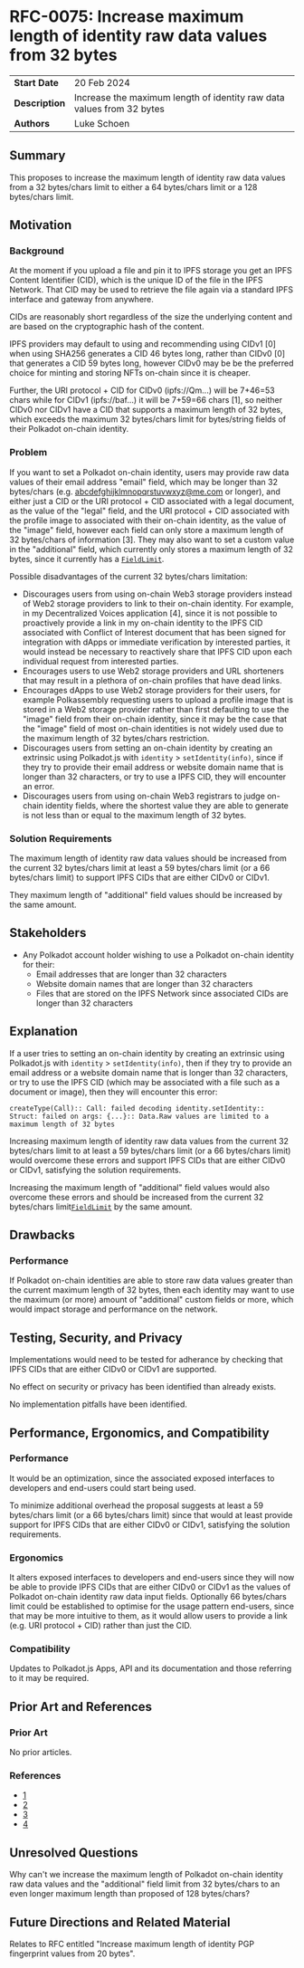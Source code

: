 # RFC-0075: Increase maximum length of identity raw data values from 32 bytes

|                 |                                                                                             |
| --------------- | ------------------------------------------------------------------------------------------- |
| **Start Date**  | 20 Feb 2024                                                                                 |
| **Description** | Increase the maximum length of identity raw data values from 32 bytes                       |
| **Authors**     | Luke Schoen                                                                                 |

## Summary

This proposes to increase the maximum length of identity raw data values from a 32 bytes/chars limit to either a 64 bytes/chars limit or a 128 bytes/chars limit.

## Motivation

### Background

At the moment if you upload a file and pin it to IPFS storage you get an IPFS Content Identifier (CID), which is the unique ID of the file in the IPFS Network. That CID may be used to retrieve the file again via a standard IPFS interface and gateway from anywhere.

CIDs are reasonably short regardless of the size the underlying content and are based on the cryptographic hash of the content.

IPFS providers may default to using and recommending using CIDv1 [0] when using SHA256 generates a CID 46 bytes long, rather than CIDv0 [0] that generates a CID 59 bytes long, however CIDv0 may be be the preferred choice for minting and storing NFTs on-chain since it is cheaper.

Further, the URI protocol + CID for CIDv0 (ipfs://Qm...) will be 7+46=53 chars while for CIDv1 (ipfs://baf...) it will be 7+59=66 chars [1], so neither CIDv0 nor CIDv1 have a CID that supports a maximum length of 32 bytes, which exceeds the maximum 32 bytes/chars limit for bytes/string fields of their Polkadot on-chain identity.

### Problem

If you want to set a Polkadot on-chain identity, users may provide raw data values of their email address "email" field, which may be longer than 32 bytes/chars (e.g. abcdefghijklmnopqrstuvwxyz@me.com or longer), and either just a CID or the URI protocol + CID associated with a legal document, as the value of the "legal" field, and the URI protocol + CID associated with the profile image to associated with their on-chain identity, as the value of the "image" field, however each field can only store a maximum length of 32 bytes/chars of information [3]. They may also want to set a custom value in the "additional" field, which currently only stores a maximum length of 32 bytes, since it currently has a [`FieldLimit`](https://github.com/paritytech/polkadot-sdk/blob/master/substrate/frame/identity/src/legacy.rs#L82C43-L82C53).

Possible disadvantages of the current 32 bytes/chars limitation:
* Discourages users from using on-chain Web3 storage providers instead of Web2 storage providers to link to their on-chain identity. For example, in my Decentralized Voices application [4], since it is not possible to proactively provide a link in my on-chain identity to the IPFS CID associated with Conflict of Interest document that has been signed for integration with dApps or immediate verification by interested parties, it would instead be necessary to reactively share that IPFS CID upon each individual request from interested parties. 
* Encourages users to use Web2 storage providers and URL shorteners that may result in a plethora of on-chain profiles that have dead links.
* Encourages dApps to use Web2 storage providers for their users, for example Polkassembly requesting users to upload a profile image that is stored in a Web2 storage provider rather than first defaulting to use the "image" field from their on-chain identity, since it may be the case that the "image" field of most on-chain identities is not widely used due to the maximum length of 32 bytes/chars restriction.
* Discourages users from setting an on-chain identity by creating an extrinsic using Polkadot.js with `identity` > `setIdentity(info)`, since if they try to provide their email address or website domain name that is longer than 32 characters, or try to use a IPFS CID, they will encounter an error.
* Discourages users from using on-chain Web3 registrars to judge on-chain identity fields, where the shortest value they are able to generate is not less than or equal to the maximum length of 32 bytes.

### Solution Requirements

The maximum length of identity raw data values should be increased from the current 32 bytes/chars limit at least a 59 bytes/chars limit (or a 66 bytes/chars limit) to support IPFS CIDs that are either CIDv0 or CIDv1.

They maximum length of "additional" field values should be increased by the same amount.


## Stakeholders

* Any Polkadot account holder wishing to use a Polkadot on-chain identity for their:
  * Email addresses that are longer than 32 characters
  * Website domain names that are longer than 32 characters
  * Files that are stored on the IPFS Network since associated CIDs are longer than 32 characters

## Explanation

If a user tries to setting an on-chain identity by creating an extrinsic using Polkadot.js with `identity` > `setIdentity(info)`, then if they try to provide an email address or a website domain name that is longer than 32 characters, or try to use the IPFS CID (which may be associated with a file such as a document or image), then they will encounter this error:
```
createType(Call):: Call: failed decoding identity.setIdentity:: Struct: failed on args: {...}:: Data.Raw values are limited to a maximum length of 32 bytes
```

Increasing maximum length of identity raw data values from the current 32 bytes/chars limit to at least a 59 bytes/chars limit (or a 66 bytes/chars limit) would overcome these errors and support IPFS CIDs that are either CIDv0 or CIDv1, satisfying the solution requirements.

Increasing the maximum length of "additional" field values would also overcome these errors and should be increased from the current 32 bytes/chars limit[`FieldLimit`](https://github.com/paritytech/polkadot-sdk/blob/master/substrate/frame/identity/src/legacy.rs#L82C43-L82C53) by the same amount.

## Drawbacks

### Performance

If Polkadot on-chain identities are able to store raw data values greater than the current maximum length of 32 bytes, then each identity may want to use the maximum (or more) amount of "additional" custom fields or more, which would impact storage and performance on the network.

## Testing, Security, and Privacy

Implementations would need to be tested for adherance by checking that IPFS CIDs that are either CIDv0 or CIDv1 are supported.

No effect on security or privacy has been identified than already exists.

No implementation pitfalls have been identified.

## Performance, Ergonomics, and Compatibility

### Performance

It would be an optimization, since the associated exposed interfaces to developers and end-users could start being used.

To minimize additional overhead the proposal suggests at least a 59 bytes/chars limit (or a 66 bytes/chars limit) since that would at least provide support for IPFS CIDs that are either CIDv0 or CIDv1, satisfying the solution requirements.

### Ergonomics

It alters exposed interfaces to developers and end-users since they will now be able to provide IPFS CIDs that are either CIDv0 or CIDv1 as the values of Polkadot on-chain identity raw data input fields. Optionally 66 bytes/chars limit could be established to optimise for the usage pattern end-users, since that may be more intuitive to them, as it would allow users to provide a link (e.g. URI protocol + CID) rather than just the CID.

### Compatibility

Updates to Polkadot.js Apps, API and its documentation and those referring to it may be required.

## Prior Art and References

### Prior Art

No prior articles.

### References

* [1](https://docs.ipfs.tech/concepts/content-addressing/#cid-versions)
* [2](https://cardano.stackexchange.com/questions/9144/why-nfts-on-cardano-use-ipfs-cidv0-instead-of-recommended-cidv1)
* [3](https://support.polkadot.network/support/solutions/articles/65000181981-how-to-set-and-clear-an-identity)
* [4](https://forum.polkadot.network/t/decentralized-voices-program-luke-schoen/6111/7?u=ltfschoen)

## Unresolved Questions

Why can't we increase the maximum length of Polkadot on-chain identity raw data values and the "additional" field limit from 32 bytes/chars to an even longer maximum length than proposed of 128 bytes/chars?

## Future Directions and Related Material

Relates to RFC entitled "Increase maximum length of identity PGP fingerprint values from 20 bytes".